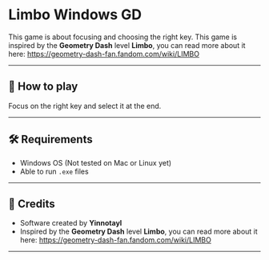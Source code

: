 # Limbo Windows GD

This game is about focusing and choosing the right key. This game is inspired by the **Geometry Dash** level **Limbo**, you can read more about it here: https://geometry-dash-fan.fandom.com/wiki/LIMBO

---


## 🚀 How to play

Focus on the right key and select it at the end.


---

## 🛠️ Requirements

- Windows OS (Not tested on Mac or Linux yet)
- Able to run `.exe` files

---

## 🙏 Credits

- Software created by **Yinnotayl**  
- Inspired by the **Geometry Dash** level **Limbo**, you can read more about it here: https://geometry-dash-fan.fandom.com/wiki/LIMBO

---